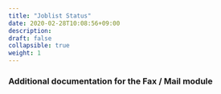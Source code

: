 ```yaml
---
title: "Joblist Status"
date: 2020-02-28T10:08:56+09:00
description: 
draft: false
collapsible: true
weight: 1
---
```


### Additional documentation for the Fax / Mail module